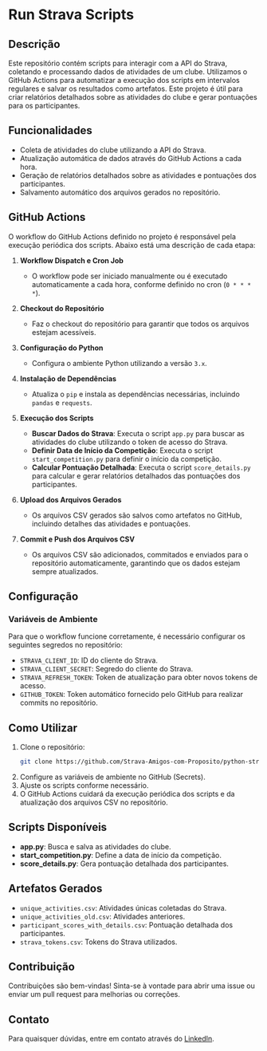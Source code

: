 # Run Strava Scripts

## Descrição
Este repositório contém scripts para interagir com a API do Strava, coletando e processando dados de atividades de um clube. Utilizamos o GitHub Actions para automatizar a execução dos scripts em intervalos regulares e salvar os resultados como artefatos. Este projeto é útil para criar relatórios detalhados sobre as atividades do clube e gerar pontuações para os participantes.

## Funcionalidades
- Coleta de atividades do clube utilizando a API do Strava.
- Atualização automática de dados através do GitHub Actions a cada hora.
- Geração de relatórios detalhados sobre as atividades e pontuações dos participantes.
- Salvamento automático dos arquivos gerados no repositório.

## GitHub Actions
O workflow do GitHub Actions definido no projeto é responsável pela execução periódica dos scripts. Abaixo está uma descrição de cada etapa:

1. **Workflow Dispatch e Cron Job**
   - O workflow pode ser iniciado manualmente ou é executado automaticamente a cada hora, conforme definido no cron (`0 * * * *`).

2. **Checkout do Repositório**
   - Faz o checkout do repositório para garantir que todos os arquivos estejam acessíveis.

3. **Configuração do Python**
   - Configura o ambiente Python utilizando a versão `3.x`.

4. **Instalação de Dependências**
   - Atualiza o `pip` e instala as dependências necessárias, incluindo `pandas` e `requests`.

5. **Execução dos Scripts**
   - **Buscar Dados do Strava**: Executa o script `app.py` para buscar as atividades do clube utilizando o token de acesso do Strava.
   - **Definir Data de Início da Competição**: Executa o script `start_competition.py` para definir o início da competição.
   - **Calcular Pontuação Detalhada**: Executa o script `score_details.py` para calcular e gerar relatórios detalhados das pontuações dos participantes.

6. **Upload dos Arquivos Gerados**
   - Os arquivos CSV gerados são salvos como artefatos no GitHub, incluindo detalhes das atividades e pontuações.

7. **Commit e Push dos Arquivos CSV**
   - Os arquivos CSV são adicionados, commitados e enviados para o repositório automaticamente, garantindo que os dados estejam sempre atualizados.

## Configuração
### Variáveis de Ambiente
Para que o workflow funcione corretamente, é necessário configurar os seguintes segredos no repositório:
- `STRAVA_CLIENT_ID`: ID do cliente do Strava.
- `STRAVA_CLIENT_SECRET`: Segredo do cliente do Strava.
- `STRAVA_REFRESH_TOKEN`: Token de atualização para obter novos tokens de acesso.
- `GITHUB_TOKEN`: Token automático fornecido pelo GitHub para realizar commits no repositório.

## Como Utilizar
1. Clone o repositório:
   ```sh
   git clone https://github.com/Strava-Amigos-com-Proposito/python-strava-champion.git
   ```
2. Configure as variáveis de ambiente no GitHub (Secrets).
3. Ajuste os scripts conforme necessário.
4. O GitHub Actions cuidará da execução periódica dos scripts e da atualização dos arquivos CSV no repositório.

## Scripts Disponíveis
- **app.py**: Busca e salva as atividades do clube.
- **start_competition.py**: Define a data de início da competição.
- **score_details.py**: Gera pontuação detalhada dos participantes.

## Artefatos Gerados
- `unique_activities.csv`: Atividades únicas coletadas do Strava.
- `unique_activities_old.csv`: Atividades anteriores.
- `participant_scores_with_details.csv`: Pontuação detalhada dos participantes.
- `strava_tokens.csv`: Tokens do Strava utilizados.

## Contribuição
Contribuições são bem-vindas! Sinta-se à vontade para abrir uma issue ou enviar um pull request para melhorias ou correções.

## Contato
Para quaisquer dúvidas, entre em contato através do [LinkedIn](https://www.linkedin.com/in/natanielpaiva/).

